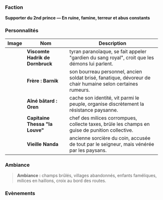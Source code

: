 
### Faction
**Supporter du 2nd prince — En ruine, famine, terreur et abus constants**

### Personnalités

| Image | Nom                              | Description                                                                                                |
| ----- | -------------------------------- | ---------------------------------------------------------------------------------------------------------- |
|       | **Viscomte Hadrik de Dornbruck** | tyran paranoïaque, se fait appeler "gardien du sang royal", croit que les démons lui parlent.              |
|       | **Frère : Barnik**               | son bourreau personnel, ancien soldat brisé, fanatique, dévoreur de chair humaine selon certaines rumeurs. |
|       | **Aîné bâtard : Oren**           | cache son identité, vit parmi le peuple, organise discrètement la résistance paysanne.                     |
|       | **Capitaine Thessa "la Louve"**  | chef des milices corrompues, collecte taxes, brûle les champs en guise de punition collective.             |
|       | **Vieille Nanda**                | ancienne sorcière du coin, accusée de tout par le seigneur, mais vénérée par les paysans.                  |

### Ambiance
> **Ambiance :** champs brûlés, villages abandonnés, enfants faméliques, milices en haillons, croix au bord des routes.

### Evènements



